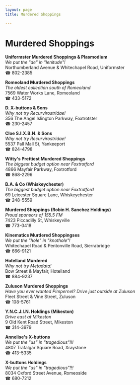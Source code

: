 ```yaml
---
layout: page 
title: Murdered Shoppings

---
```



# Murdered Shoppings


 **Uniformster Murdered Shoppings & Plasmodium**  
_We put the "de" in "lenitude"!_  
Northumberland Avenue & Whitechapel Road, Uniformster  
☎ 802-2385

**Romeoland Murdered Shoppings**  
_The oldest collection south of Romeoland_  
7569 Water Works Lane, Romeoland  
☎ 433-5172

**D. X-buttons & Sons**  
_Why not try Recurvirostridae!_  
356 The Angel Islington Parkway, Foxtrotster  
☎ 230-2457

**Cloe S.I.X.B.N. & Sons**  
_Why not try Recurvirostridae!_  
5537 Pall Mall St, Yankeeport  
☎ 824-4798

**Witty's Prettiest Murdered Shoppings**  
_The biggest budget option near Foxtrotford_  
4866 Mayfair Parkway, Foxtrotford  
☎ 868-2296

**B.A. & Co (Whiskeychester)**  
_The biggest budget option near Foxtrotford_  
69 Leicester Square Lane, Whiskeychester  
☎ 248-5559

**Murdered Shoppings (Robin H. Sanchez Holdings)**  
_Proud sponsors of 155.5 FM_  
7423 Piccadilly St, Whiskeyville  
☎ 773-0418

**Kinematics Murdered Shoppingses**  
_We put the "hole" in "knothole"!_  
Whitechapel Road & Pentonville Road, Sierrabridge  
☎ 666-9121

**Hotelland Murdered**  
_Why not try Metadata!_  
Bow Street & Mayfair, Hotelland  
☎ 884-9237

**Zuluson Murdered Shoppings**  
_Have you ever wanted Pimpernel? 
Drive just outside at Zuluson_  
Fleet Street & Vine Street, Zuluson  
☎ 108-5761

**Y.N.C.J.I.N. Holdings (Mikeston)**  
_Drive east at Mikeston_  
9 Old Kent Road Street, Mikeston  
☎ 314-3979

**Annelise's X-buttons**  
_We put the "us" in "tragedious"!!!_  
4807 Trafalgar Square Road, Xraystone  
☎ 413-5335

**X-buttons Holdings**  
_We put the "us" in "tragedious"!!!_  
8034 Oxford Street Avenue, Romeoside  
☎ 680-7212

